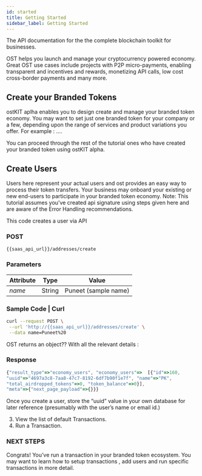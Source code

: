 ```yaml
---
id: started
title: Getting Started 
sidebar_label: Getting Started 
---
```


The API documentation for the the complete blockchain toolkit for businesses. 

OST helps you launch and manage your cryptocurrency powered economy. Great OST use cases include projects with P2P micro-payments, enabling transparent and incentives and rewards, monetizing API calls, low cost cross-border payments and many more.

## Create your Branded Tokens 
ostKIT aplha enables you to design create and manage your branded token economy.  You may want to set just one branded token for your company or a few, depending upon the range of services and product variations you offer. For example : ….

You can proceed through the rest of the tutorial ones who have created your branded token using ostKIT alpha.

## Create Users 

Users here represent your actual users and ost provides an easy way to process their token transfers. Your business may onboard your existing or new end-users to participate in your branded token economy.
Note: This tutorial assumes you’ve created api signature using steps given here and are aware of the Error Handling recommendations. 

This code creates a user via API 

### POST  
```url
{{saas_api_url}}/addresses/create
```
### Parameters 

| Attribute | Type   | Value  |
|-----------|--------|--------|
| _name_      | String | Puneet (sample name) |

### Sample Code | Curl 

```bash
curl --request POST \
 --url 'http://{{saas_api_url}}/addresses/create' \
 --data name=Puneet%20
```

OST returns an object?? With all the relevant details : 
### Response
```javascript
{"result_type"=>"economy_users", "economy_users"=>  [{"id"=>160,
"uuid"=>"4697a3c8-7aa8-47c7-8192-6df7b90f1e7f", "name"=>"PK",
"total_airdropped_tokens"=>0, "token_balance"=>0}],
"meta"=>{"next_page_payload"=>{}}}
```

Once you create a user, store the “uuid” value in your own database for later reference (presumably with the user’s name or email id.)

		
3. View the list of default Transactions.
4. Run a Transaction.

### NEXT STEPS
Congrats! You’ve run a transaction in your branded token ecosystem. You may want to learn how to setup transactions , add users and run specific transactions in more detail.
